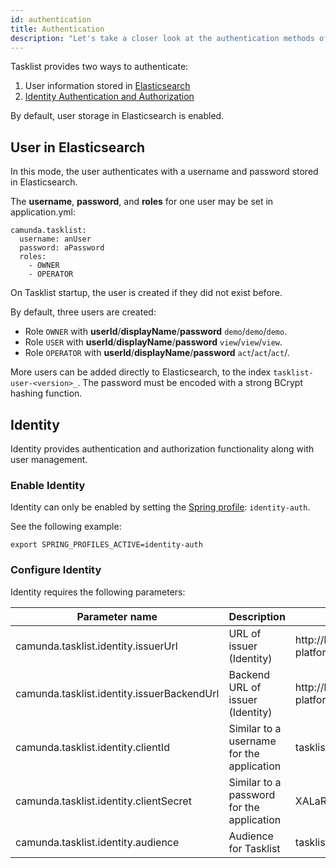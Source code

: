 ```yaml
---
id: authentication
title: Authentication
description: "Let's take a closer look at the authentication methods of Tasklist."
---
```


Tasklist provides two ways to authenticate:

1. User information stored in [Elasticsearch](#user-in-elasticsearch)
2. [Identity Authentication and Authorization](#identity)

By default, user storage in Elasticsearch is enabled.

## User in Elasticsearch

In this mode, the user authenticates with a username and password stored in Elasticsearch.

The **username**, **password**, and **roles** for one user may be set in application.yml:

```
camunda.tasklist:
  username: anUser
  password: aPassword
  roles:
    - OWNER
    - OPERATOR
```

On Tasklist startup, the user is created if they did not exist before.

By default, three users are created:
* Role `OWNER` with **userId**/**displayName**/**password** `demo`/`demo`/`demo`.
* Role `USER` with **userId**/**displayName**/**password** `view`/`view`/`view`.
* Role `OPERATOR` with **userId**/**displayName**/**password** `act`/`act`/`act`/.

More users can be added directly to Elasticsearch, to the index `tasklist-user-<version>_`. The password must be encoded with a strong BCrypt hashing function.

## Identity

<!-- TODO: insert link to identity when available [Identity](../../self-managed/identity) -->
Identity provides authentication and authorization functionality along with user management.

### Enable Identity

Identity can only be enabled by setting the [Spring profile](https://docs.spring.io/spring-boot/docs/current/reference/html/spring-boot-features.html#boot-features-profiles): `identity-auth`.

See the following example:

```
export SPRING_PROFILES_ACTIVE=identity-auth
```

### Configure Identity

Identity requires the following parameters:

| Parameter name | Description | Example value |
| -- | -- | -- |
| camunda.tasklist.identity.issuerUrl | URL of issuer (Identity) | http://localhost:18080/auth/realms/camunda-platform |
| camunda.tasklist.identity.issuerBackendUrl | Backend URL of issuer (Identity) | http://localhost:18080/auth/realms/camunda-platform |
| camunda.tasklist.identity.clientId | Similar to a username for the application | tasklist |
| camunda.tasklist.identity.clientSecret | Similar to a password for the application | XALaRPl...s7dL7 |
| camunda.tasklist.identity.audience | Audience for Tasklist | tasklist-api |
